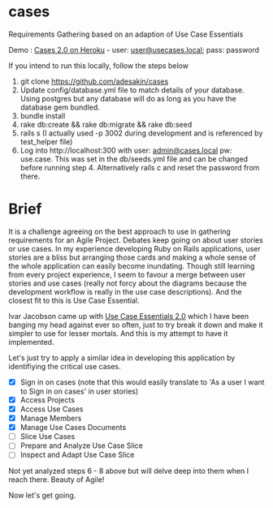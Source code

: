 cases
=====

Requirements Gathering based on an adaption of Use Case Essentials

Demo : [Cases 2.0 on Heroku](http://usecase.herokuapp.com/) - user: user@usecases.local; pass: password

If you intend to run this locally, follow the steps below

1. git clone https://github.com/adesakin/cases
2. Update config/database.yml file to match details of your database. Using postgres but any database will do as long as you have the database gem bundled.
3. bundle install
4. rake db:create && rake db:migrate && rake db:seed
5. rails s (I actually used -p 3002 during development and is referenced by test_helper file)
6. Log into http://localhost:300 with user: admin@cases.local pw: use.case. This was set in the db/seeds.yml file and can be changed before running step 4. Alternatively rails c and reset the password from there.


Brief
=====

It is a challenge agreeing on the best approach to use in gathering requirements for an Agile Project. Debates keep going on about user stories or use cases. In my experience developing Ruby on Rails applications, user stories are a bliss but arranging those cards and making a whole sense of the whole application can easily become inundating. Though still learning from every project experience, I seem to favour a merge between user stories and use cases (really not forcy about the diagrams because the development workflow is really in the use case descriptions). And the closest fit to this is Use Case Essential.

Ivar Jacobson came up with [Use Case Essentials 2.0](http://www.ivarjacobson.com/Use_Case2.0_ebook/) which I have been banging my head against ever so often, just to try break it down and make it simpler to use for lesser mortals. And this is my attempt to have it implemented.

Let's just try to apply a similar idea in developing this application by identifiying the critical use cases.

- [x] Sign in on cases (note that this would easily translate to 'As a user I want to Sign in on cases' in user stories)
- [x] Access Projects
- [x] Access Use Cases
- [x] Manage Members
- [x] Manage Use Cases Documents
- [ ] Slice Use Cases
- [ ] Prepare and Analyze Use Case Slice
- [ ] Inspect and Adapt Use Case Slice

Not yet analyzed steps 6 - 8 above but will delve deep into them when I reach there. Beauty of Agile!

Now let's get going.
